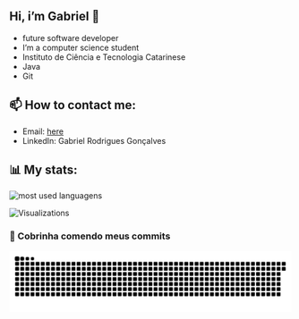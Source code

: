 ## Hi, i’m Gabriel 👋

- future software developer
-  I’m a computer science student
-  Instituto de Ciência e Tecnologia Catarinese
- Java
- Git

## 📫 How to contact me:
- Email: [here](mailto:gabriel2332rodrigues@gmail.com)
- LinkedIn: Gabriel Rodrigues Gonçalves 

## 📊 My stats:
![most used languagens](https://github-readme-stats.vercel.app/api/top-langs/?username=brieu2332&layout=compact&theme=dracula)

![Visualizations](https://komarev.com/ghpvc/?username=brieu2332&color=blue)

### 🐍 Cobrinha comendo meus commits
![snake animation](https://github.com/brieu2332/brieu2332/blob/output/github-contribution-grid-snake.svg)

